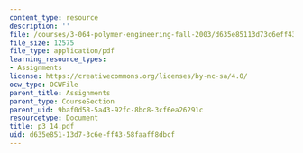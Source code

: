 ```yaml
---
content_type: resource
description: ''
file: /courses/3-064-polymer-engineering-fall-2003/d635e85113d73c6eff4358faaff8dbcf_p3_14.pdf
file_size: 12575
file_type: application/pdf
learning_resource_types:
- Assignments
license: https://creativecommons.org/licenses/by-nc-sa/4.0/
ocw_type: OCWFile
parent_title: Assignments
parent_type: CourseSection
parent_uid: 9baf0d58-5a43-92fc-8bc8-3cf6ea26291c
resourcetype: Document
title: p3_14.pdf
uid: d635e851-13d7-3c6e-ff43-58faaff8dbcf
---
```

